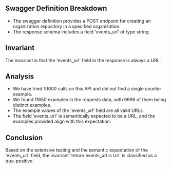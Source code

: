 ## Swagger Definition Breakdown
- The swagger definition provides a POST endpoint for creating an organization repository in a specified organization.
- The response schema includes a field 'events_url' of type string.

## Invariant
The invariant is that the 'events_url' field in the response is always a URL.

## Analysis
- We have tried 10000 calls on this API and did not find a single counter example.
- We found 11650 examples in the requests data, with 9696 of them being distinct examples.
- The example values of the 'events_url' field are all valid URLs.
- The field 'events_url' is semantically expected to be a URL, and the examples provided align with this expectation.

## Conclusion
Based on the extensive testing and the semantic expectation of the 'events_url' field, the invariant 'return.events_url is Url' is classified as a true-positive.

